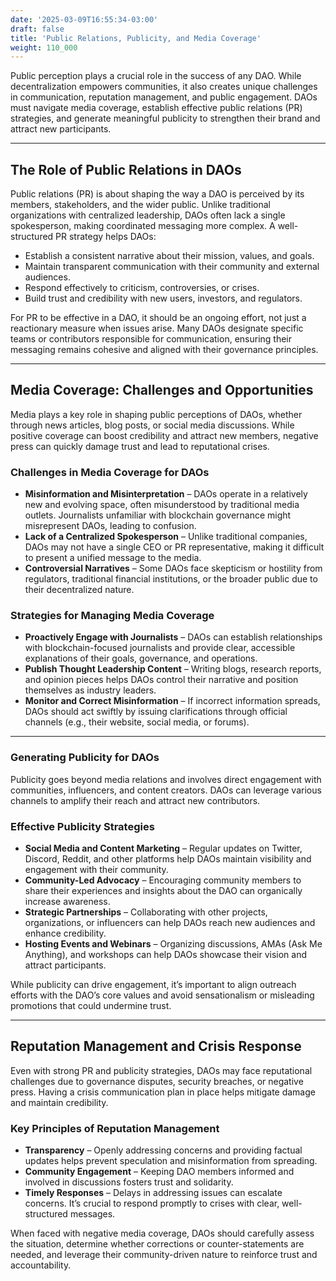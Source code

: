 ```yaml
---
date: '2025-03-09T16:55:34-03:00'
draft: false
title: 'Public Relations, Publicity, and Media Coverage'
weight: 110_000
---
```


Public perception plays a crucial role in the success of any DAO. While decentralization empowers communities, it also creates unique challenges in communication, reputation management, and public engagement. DAOs must navigate media coverage, establish effective public relations (PR) strategies, and generate meaningful publicity to strengthen their brand and attract new participants.  

---  

## **The Role of Public Relations in DAOs**  

Public relations (PR) is about shaping the way a DAO is perceived by its members, stakeholders, and the wider public. Unlike traditional organizations with centralized leadership, DAOs often lack a single spokesperson, making coordinated messaging more complex. A well-structured PR strategy helps DAOs:  

- Establish a consistent narrative about their mission, values, and goals.  
- Maintain transparent communication with their community and external audiences.  
- Respond effectively to criticism, controversies, or crises.  
- Build trust and credibility with new users, investors, and regulators.  

For PR to be effective in a DAO, it should be an ongoing effort, not just a reactionary measure when issues arise. Many DAOs designate specific teams or contributors responsible for communication, ensuring their messaging remains cohesive and aligned with their governance principles.  

---  

## **Media Coverage: Challenges and Opportunities**  

Media plays a key role in shaping public perceptions of DAOs, whether through news articles, blog posts, or social media discussions. While positive coverage can boost credibility and attract new members, negative press can quickly damage trust and lead to reputational crises.  

### **Challenges in Media Coverage for DAOs**  

- **Misinformation and Misinterpretation** – DAOs operate in a relatively new and evolving space, often misunderstood by traditional media outlets. Journalists unfamiliar with blockchain governance might misrepresent DAOs, leading to confusion.  
- **Lack of a Centralized Spokesperson** – Unlike traditional companies, DAOs may not have a single CEO or PR representative, making it difficult to present a unified message to the media.  
- **Controversial Narratives** – Some DAOs face skepticism or hostility from regulators, traditional financial institutions, or the broader public due to their decentralized nature.  

### **Strategies for Managing Media Coverage**  

- **Proactively Engage with Journalists** – DAOs can establish relationships with blockchain-focused journalists and provide clear, accessible explanations of their goals, governance, and operations.  
- **Publish Thought Leadership Content** – Writing blogs, research reports, and opinion pieces helps DAOs control their narrative and position themselves as industry leaders.  
- **Monitor and Correct Misinformation** – If incorrect information spreads, DAOs should act swiftly by issuing clarifications through official channels (e.g., their website, social media, or forums).  

---  

### **Generating Publicity for DAOs**  

Publicity goes beyond media relations and involves direct engagement with communities, influencers, and content creators. DAOs can leverage various channels to amplify their reach and attract new contributors.  

### **Effective Publicity Strategies**  

- **Social Media and Content Marketing** – Regular updates on Twitter, Discord, Reddit, and other platforms help DAOs maintain visibility and engagement with their community.  
- **Community-Led Advocacy** – Encouraging community members to share their experiences and insights about the DAO can organically increase awareness.  
- **Strategic Partnerships** – Collaborating with other projects, organizations, or influencers can help DAOs reach new audiences and enhance credibility.  
- **Hosting Events and Webinars** – Organizing discussions, AMAs (Ask Me Anything), and workshops can help DAOs showcase their vision and attract participants.  

While publicity can drive engagement, it’s important to align outreach efforts with the DAO’s core values and avoid sensationalism or misleading promotions that could undermine trust.  

---  

## **Reputation Management and Crisis Response**  

Even with strong PR and publicity strategies, DAOs may face reputational challenges due to governance disputes, security breaches, or negative press. Having a crisis communication plan in place helps mitigate damage and maintain credibility.  

### **Key Principles of Reputation Management**  

- **Transparency** – Openly addressing concerns and providing factual updates helps prevent speculation and misinformation from spreading.  
- **Community Engagement** – Keeping DAO members informed and involved in discussions fosters trust and solidarity.  
- **Timely Responses** – Delays in addressing issues can escalate concerns. It’s crucial to respond promptly to crises with clear, well-structured messages.  

When faced with negative media coverage, DAOs should carefully assess the situation, determine whether corrections or counter-statements are needed, and leverage their community-driven nature to reinforce trust and accountability.  

